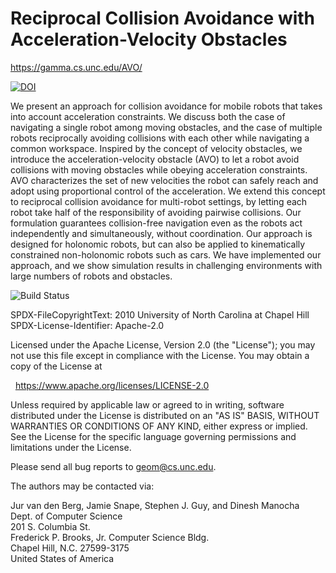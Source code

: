 <!--
README.md
AVO2 Library

SPDX-FileCopyrightText: 2010 University of North Carolina at Chapel Hill
SPDX-License-Identifier: CC-BY-SA-4.0

Creative Commons Attribution-ShareAlike 4.0 International Public License

You are free to:

* Share — copy and redistribute the material in any medium or format

* ShareAlike — If you remix, transform, or build upon the material, you must
  distribute your contributions under the same license as the original

* Adapt — remix, transform, and build upon the material for any purpose, even
  commercially.

The licensor cannot revoke these freedoms as long as you follow the license
terms.

Under the following terms:

* Attribution — You must give appropriate credit, provide a link to the
  license, and indicate if changes were made. You may do so in any reasonable
  manner, but not in any way that suggests the licensor endorses you or your
  use.

* No additional restrictions — You may not apply legal terms or technological
  measures that legally restrict others from doing anything the license
  permits.

Notices:

* You do not have to comply with the license for elements of the material in
  the public domain or where your use is permitted by an applicable exception
  or limitation.

* No warranties are given. The license may not give you all of the permissions
  necessary for your intended use. For example, other rights such as publicity,
  privacy, or moral rights may limit how you use the material.

Please send all bug reports to <geom@cs.unc.edu>.

The authors may be contacted via:

Jur van den Berg, Jamie Snape, Stephen J. Guy, and Dinesh Manocha
Dept. of Computer Science
201 S. Columbia St.
Frederick P. Brooks, Jr. Computer Science Bldg.
Chapel Hill, N.C. 27599-3175
United States of America

<https://gamma.cs.unc.edu/AVO/>
-->

Reciprocal Collision Avoidance with Acceleration-Velocity Obstacles
===================================================================

<https://gamma.cs.unc.edu/AVO/>

[![DOI](https://zenodo.org/badge/130424630.svg)](https://zenodo.org/badge/latestdoi/130424630)

We present an approach for collision avoidance for mobile robots that takes into
account acceleration constraints. We discuss both the case of navigating a
single robot among moving obstacles, and the case of multiple robots
reciprocally avoiding collisions with each other while navigating a common
workspace. Inspired by the concept of velocity obstacles, we introduce the
acceleration-velocity obstacle (AVO) to let a robot avoid collisions with moving
obstacles while obeying acceleration constraints. AVO characterizes the set of
new velocities the robot can safely reach and adopt using proportional control
of the acceleration. We extend this concept to reciprocal collision avoidance
for multi-robot settings, by letting each robot take half of the responsibility
of avoiding pairwise collisions. Our formulation guarantees collision-free
navigation even as the robots act independently and simultaneously, without
coordination. Our approach is designed for holonomic robots, but can also be
applied to kinematically constrained non-holonomic robots such as cars. We have
implemented our approach, and we show simulation results in challenging
environments with large numbers of robots and obstacles.

![Build Status](https://github.com/snape/AVO2/workflows/ci/badge.svg?branch=main)

<!-- REUSE-IgnoreStart -->
SPDX-FileCopyrightText: 2010 University of North Carolina at Chapel Hill  
SPDX-License-Identifier: Apache-2.0

Licensed under the Apache License, Version 2.0 (the "License");
you may not use this file except in compliance with the License.
You may obtain a copy of the License at

&nbsp;&nbsp;<https://www.apache.org/licenses/LICENSE-2.0>

Unless required by applicable law or agreed to in writing, software
distributed under the License is distributed on an "AS IS" BASIS,
WITHOUT WARRANTIES OR CONDITIONS OF ANY KIND, either express or implied.
See the License for the specific language governing permissions and
limitations under the License.

Please send all bug reports to [geom@cs.unc.edu](mailto:geom@cs.unc.edu).

The authors may be contacted via:

Jur van den Berg, Jamie Snape, Stephen J. Guy, and Dinesh Manocha  
Dept. of Computer Science  
201 S. Columbia St.  
Frederick P. Brooks, Jr. Computer Science Bldg.  
Chapel Hill, N.C. 27599-3175  
United States of America
<!-- REUSE-IgnoreEnd -->
